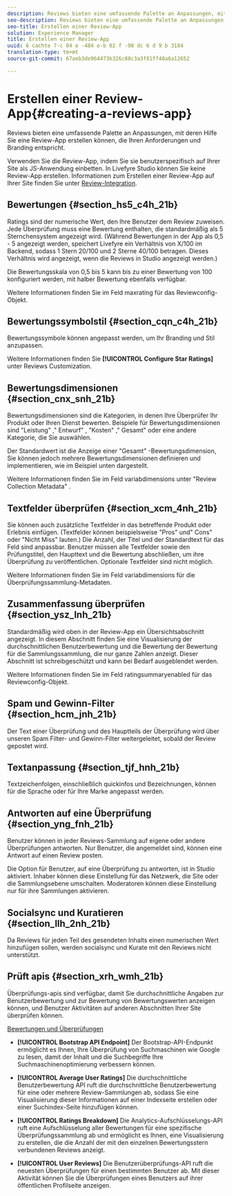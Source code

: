```yaml
---
description: Reviews bieten eine umfassende Palette an Anpassungen, mit deren Hilfe Sie eine Review-App erstellen können, die Ihren Anforderungen und Branding entspricht.
seo-description: Reviews bieten eine umfassende Palette an Anpassungen, mit deren Hilfe Sie eine Review-App erstellen können, die Ihren Anforderungen und Branding entspricht.
seo-title: Erstellen einer Review-App
solution: Experience Manager
title: Erstellen einer Review-App
uuid: 6 cachte 7-c 04 e -484 e-b 02 f -98 dc 6 d 9 b 3184
translation-type: tm+mt
source-git-commit: 67aeb3de964473b326c88c3a3f81ff48a6a12652

---
```



# Erstellen einer Review-App{#creating-a-reviews-app}

Reviews bieten eine umfassende Palette an Anpassungen, mit deren Hilfe Sie eine Review-App erstellen können, die Ihren Anforderungen und Branding entspricht.

Verwenden Sie die Review-App, indem Sie sie benutzerspezifisch auf Ihrer Site als JS-Anwendung einbetten. In Livefyre Studio können Sie keine Review-App erstellen. Informationen zum Erstellen einer Review-App auf Ihrer Site finden Sie unter [Review-Integration](/help/implementation/c-app-integrations/c-reviews-integration.md).


## Bewertungen {#section_hs5_c4h_21b}

Ratings sind der numerische Wert, den Ihre Benutzer dem Review zuweisen. Jede Überprüfung muss eine Bewertung enthalten, die standardmäßig als 5 Sternchensystem angezeigt wird. (Während Bewertungen in der App als 0,5 - 5 angezeigt werden, speichert Livefyre ein Verhältnis von X/100 im Backend, sodass 1 Stern 20/100 und 2 Sterne 40/100 betragen. Dieses Verhältnis wird angezeigt, wenn die Reviews in Studio angezeigt werden.)

Die Bewertungsskala von 0,5 bis 5 kann bis zu einer Bewertung von 100 konfiguriert werden, mit halber Bewertung ebenfalls verfügbar.

Weitere Informationen finden Sie im Feld maxrating für das Reviewconfig-Objekt.

## Bewertungssymbolstil {#section_cqn_c4h_21b}

Bewertungssymbole können angepasst werden, um Ihr Branding und Stil anzupassen.

Weitere Informationen finden Sie **[!UICONTROL Configure Star Ratings]** unter Reviews Customization.

## Bewertungsdimensionen {#section_cnx_snh_21b}

Bewertungsdimensionen sind die Kategorien, in denen Ihre Überprüfer Ihr Produkt oder Ihren Dienst bewerten. Beispiele für Bewertungsdimensionen sind &quot;Leistung&quot; ,&quot; Entwurf&quot; , &quot;Kosten&quot; ,&quot; Gesamt&quot; oder eine andere Kategorie, die Sie auswählen.

Der Standardwert ist die Anzeige einer &quot;Gesamt&quot; -Bewertungsdimension, Sie können jedoch mehrere Bewertungsdimensionen definieren und implementieren, wie im Beispiel unten dargestellt.

Weitere Informationen finden Sie im Feld variabdimensions unter &quot;Review Collection Metadata&quot; .

## Textfelder überprüfen {#section_xcm_4nh_21b}

Sie können auch zusätzliche Textfelder in das betreffende Produkt oder Erlebnis einfügen. (Textfelder können beispielsweise &quot;Pros&quot; und&quot; Cons&quot; oder &quot;Nicht Miss&quot; lauten.) Die Anzahl, der Titel und der Standardtext für das Feld sind anpassbar. Benutzer müssen alle Textfelder sowie den Prüfungstitel, den Haupttext und die Bewertung abschließen, um ihre Überprüfung zu veröffentlichen. Optionale Textfelder sind nicht möglich.

Weitere Informationen finden Sie im Feld variabdimensions für die Überprüfungssammlung-Metadaten.

## Zusammenfassung überprüfen {#section_ysz_lnh_21b}

Standardmäßig wird oben in der Review-App ein Übersichtsabschnitt angezeigt. In diesem Abschnitt finden Sie eine Visualisierung der durchschnittlichen Benutzerbewertung und die Bewertung der Bewertung für die Sammlungssammlung, die nur ganze Zahlen anzeigt. Dieser Abschnitt ist schreibgeschützt und kann bei Bedarf ausgeblendet werden.

Weitere Informationen finden Sie im Feld ratingsummaryenabled für das Reviewconfig-Objekt.

## Spam und Gewinn-Filter {#section_hcm_jnh_21b}

Der Text einer Überprüfung und des Hauptteils der Überprüfung wird über unseren Spam Filter- und Gewinn-Filter weitergeleitet, sobald der Review gepostet wird.

## Textanpassung {#section_tjf_hnh_21b}

Textzeichenfolgen, einschließlich quickinfos und Bezeichnungen, können für die Sprache oder für Ihre Marke angepasst werden.

## Antworten auf eine Überprüfung {#section_yng_fnh_21b}

Benutzer können in jeder Reviews-Sammlung auf eigene oder andere Überprüfungen antworten. Nur Benutzer, die angemeldet sind, können eine Antwort auf einen Review posten.

Die Option für Benutzer, auf eine Überprüfung zu antworten, ist in Studio aktiviert. Inhaber können diese Einstellung für das Netzwerk, die Site oder die Sammlungsebene umschalten. Moderatoren können diese Einstellung nur für ihre Sammlungen aktivieren.

## Socialsync und Kuratieren {#section_llh_2nh_21b}

Da Reviews für jeden Teil des gesendeten Inhalts einen numerischen Wert hinzufügen sollen, werden socialsync und Kurate mit den Reviews nicht unterstützt.

## Prüft apis {#section_xrh_wmh_21b}

Überprüfungs-apis sind verfügbar, damit Sie durchschnittliche Angaben zur Benutzerbewertung und zur Bewertung von Bewertungswerten anzeigen können, und Benutzer Aktivitäten auf anderen Abschnitten Ihrer Site überprüfen können.

[Bewertungen und Überprüfungen](https://api.livefyre.com/docs/apis/by-category/ratings-and-reviews)

* **[!UICONTROL Bootstrap API Endpoint]** Der Bootstrap-API-Endpunkt ermöglicht es Ihnen, Ihre Überprüfung von Suchmaschinen wie Google zu lesen, damit der Inhalt und die Suchbegriffe Ihre Suchmaschinenoptimierung verbessern können.

* **[!UICONTROL Average User Ratings]** Die durchschnittliche Benutzerbewertung API ruft die durchschnittliche Benutzerbewertung für eine oder mehrere Review-Sammlungen ab, sodass Sie eine Visualisierung dieser Informationen auf einer Indexseite erstellen oder einer Suchindex-Seite hinzufügen können.

* **[!UICONTROL Ratings Breakdown]** Die Analytics-Aufschlüsselungs-API ruft eine Aufschlüsselung aller Bewertungen für eine spezifische Überprüfungssammlung ab und ermöglicht es Ihnen, eine Visualisierung zu erstellen, die die Anzahl der mit den einzelnen Bewertungsstern verbundenen Reviews anzeigt.

* **[!UICONTROL User Reviews]** Die Benutzerüberprüfungs-API ruft die neuesten Überprüfungen für einen bestimmten Benutzer ab. Mit dieser Aktivität können Sie die Überprüfungen eines Benutzers auf ihrer öffentlichen Profilseite anzeigen.
